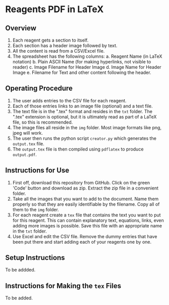 # Reagents PDF in LaTeX

## Overview

1. Each reagent gets a section to itself.
2. Each section has a header image followed by text.
3. All the content is read from a CSV/Excel file.
4. The spreadsheet has the following columns:
  a. Reagent Name (in LaTeX notation)
  b. Plain ASCII Name (for making hyperlinks, not visible to reader)
  c. Image Filename for Header Image
  d. Image Name for Header Image
  e. Filename for Text and other content following the header.
  
## Operating Procedure

1. The user adds entries to the CSV file for each reagent.
2. Each of those entries links to an image file (optional) and
  a text file.
3. The text file is in the ".tex" format and resides in the `txt`
  folder. The ".tex" extension is optional, but it is ultimately
  read as part of a LaTeX file, so this is recommended.
4. The image files all reside in the `img` folder. Most image formats
  like png, jpeg will work.
5. The user then runs the python script `creator.py` which generates
  the `output.tex` file.
6. The `output.tex` file is then compiled using `pdflatex` to produce
  `output.pdf`.
  
## Instructions for Use

1. First off, download this repository from GitHub. Click on the green 'Code'
  button and download as zip. Extract the zip file in a convenient folder.
2. Take all the images that you want to add to the document. Name them properly
  so that they are easily identifiable by the filename. Copy all of them to the
  `img` folder.
3. For each reagent create a `tex` file that contains the text you want to put
  for this reagent. This can contain explanatory text, equations, links, even
  adding more images is possible. Save this file with an appropriate name in the
  `txt` folder.
4. Use Excel and edit the CSV file. Remove the dummy entries that have been put
  there and start adding each of your reagents one by one.
  
## Setup Instructions

To be addded.

## Instructions for Making the `tex` Files

To be added.
